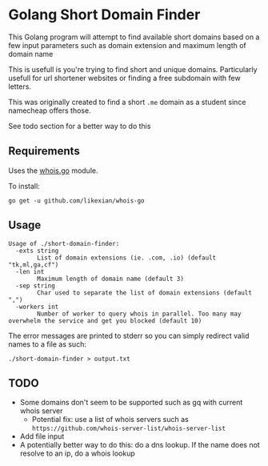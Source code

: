 # Golang Short Domain Finder

This Golang program will attempt to find available short domains based on a few input parameters such as domain extension and maximum length of domain name

This is usefull is you're trying to find short and unique domains.
Particularly usefull for url shortener websites or finding a free subdomain with few letters.

This was originally created to find a short `.me` domain as a student since namecheap offers those.

See todo section for a better way to do this

## Requirements

Uses the [whois.go](https://github.com/likexian/whois) module.

To install:

`go get -u github.com/likexian/whois-go`


## Usage

```
Usage of ./short-domain-finder:
  -exts string
        List of domain extensions (ie. .com, .io) (default "tk,ml,ga,cf")
  -len int
        Maximum length of domain name (default 3)
  -sep string
        Char used to separate the list of domain extensions (default ",")
  -workers int
        Number of worker to query whois in parallel. Too many may overwhelm the service and get you blocked (default 10)
```

The error messages are printed to stderr so you can simply redirect valid names to a file as such:

```
./short-domain-finder > output.txt
```


## TODO

- Some domains don't seem to be supported such as gq with current whois server
    - Potential fix: use a list of whois servers such as `https://github.com/whois-server-list/whois-server-list`
- Add file input
- A potentially better way to do this: do a dns lookup. If the name does not resolve to an ip, do a whois lookup
